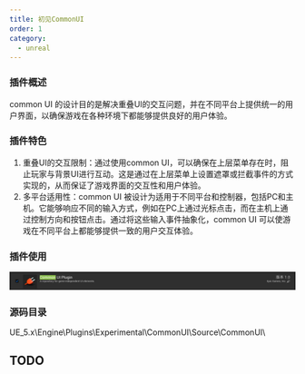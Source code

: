 ```yaml
---
title: 初见CommonUI
order: 1
category:
  - unreal
---
```


### 插件概述

common UI 的设计目的是解决重叠UI的交互问题，并在不同平台上提供统一的用户界面，以确保游戏在各种环境下都能够提供良好的用户体验。

### 插件特色

1. 重叠UI的交互限制：通过使用common UI，可以确保在上层菜单存在时，阻止玩家与背景UI进行互动。这是通过在上层菜单上设置遮罩或拦截事件的方式实现的，从而保证了游戏界面的交互性和用户体验。
2. 多平台适用性：common UI 被设计为适用于不同平台和控制器，包括PC和主机。它能够响应不同的输入方式，例如在PC上通过光标点击，而在主机上通过控制方向和按钮点击。通过将这些输入事件抽象化，common UI 可以使游戏在不同平台上都能够提供一致的用户交互体验。

### 插件使用

![](..%2F..%2Fassets%2Fcommonui.jpg)

### 源码目录

<ChatMessage avatar="../../../assets/emoji/dsyj.png" :avatarWidth="40">
UE_5.x\Engine\Plugins\Experimental\CommonUI\Source\CommonUI\
</ChatMessage>

## TODO